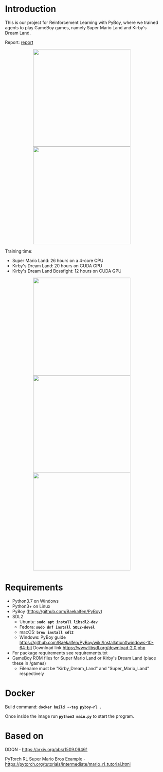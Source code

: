 # Introduction
This is our project for Reinforcement Learning with PyBoy, where we trained agents to play GameBoy games, namely Super Mario Land and Kirby's Dream Land. 

Report: [report](https://github.com/lixado/PyBoy-RL/raw/main/README/report.pdf)


<p align="center">
<img src="https://github.com/lixado/PyBoy-RL/raw/main/README/kirby.gif" width="320">
<img src="https://github.com/lixado/PyBoy-RL/raw/main/README/mario.gif" width="320">
</p>

Training time:
- Super Mario Land: 26 hours on a 4-core CPU 
- Kirby's Dream Land: 20 hours on CUDA GPU
- Kirby's Dream Land Bossfight: 12 hours on CUDA GPU

<p align="center">
<img src="https://github.com/lixado/PyBoy-RL/raw/main/README/kirbyPlatformReward.jpg" width="320">
<img src="https://github.com/lixado/PyBoy-RL/raw/main/README/kirbyBossRewardPlot.jpg" width="320">
<img src="https://github.com/lixado/PyBoy-RL/raw/main/README/marioreward.jpg" width="320">
</p>

# Requirements
- Python3.7 on Windows
- Python3+ on Linux
- PyBoy (https://github.com/Baekalfen/PyBoy)
- SDL2
    - Ubuntu: __`sudo apt install libsdl2-dev`__
    - Fedora: __`sudo dnf install SDL2-devel`__
    - macOS: __`brew install sdl2`__
    - Windows: PyBoy guide https://github.com/Baekalfen/PyBoy/wiki/Installation#windows-10-64-bit Download link https://www.libsdl.org/download-2.0.php
- For package requirements see requirements.txt
- GameBoy ROM files for Super Mario Land or Kirby's Dream Land (place these in /games) 
  - Filename must be "Kirby_Dream_Land" and "Super_Mario_Land" respectively

# Docker
Build command: __`docker build --tag pyboy-rl .`__ 

Once inside the image run __`python3 main.py`__ to start the program.

# Based on
DDQN - https://arxiv.org/abs/1509.06461

PyTorch RL Super Mario Bros Example - https://pytorch.org/tutorials/intermediate/mario_rl_tutorial.html

